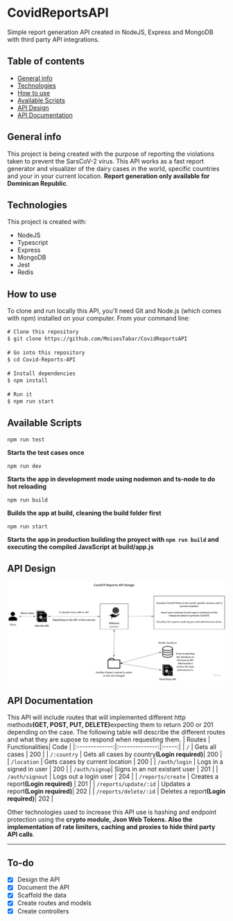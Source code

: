 # CovidReportsAPI
Simple report generation API created in NodeJS, Express and MongoDB with third party API integrations.

## Table of contents
* [General info](#general-info)
* [Technologies](#technologies)
* [How to use](#how-to-use)
* [Available Scripts](#available-scripts)
* [API Design](#api-design)
* [API Documentation](#api-documentation)

## General info
This project is being created with the purpose of reporting the violations taken to prevent the SarsCoV-2 virus. This API works as a fast report generator and visualizer of the dairy cases in the world, specific countries and your in your current location. <b>Report generation only available for Dominican Republic</b>.

## Technologies
This project is created with:
* NodeJS
* Typescript
* Express
* MongoDB
* Jest
* Redis

## How to use
To clone and run locally this API, you'll need Git and Node.js (which comes with npm) installed on your computer. From your command line:

```
# Clone this repository
$ git clone https://github.com/MoisesTabar/CovidReportsAPI

# Go into this repository
$ cd Covid-Reports-API

# Install dependencies
$ npm install

# Run it
$ npm run start

```

## Available Scripts
```
npm run test 
```
<b>Starts the test cases once</b>

```
npm run dev
```
<b>Starts the app in development mode using nodemon and ts-node to do hot reloading</b>

```
npm run build
```
<b>Builds the app at build, cleaning the build folder first</b>

```
npm run start
```
<b>Starts the app in production building the proyect with ```npm run build``` and executing the compiled JavaScript at build/app.js</b>


## API Design
![API DESIGN](/assets/Covid19API_Design.jpg)

## API Documentation
This API will include routes that will implemented different http methods<b>(GET, POST, PUT, DELETE)</b>expecting them to return 200 or 201 depending on the case. The following table will describe the different routes and what they are supose to respond when requesting them. 
| Routes        | Functionalities| Code  |
|:-------------:|:--------------:|:-----:|
| `/`           | Gets all cases | 200   |
| `/:country`   | Gets all cases by country<b>(Login required)</b>| 200 |
| `/location`   | Gets cases by current location | 200 |
| `/auth/login` | Logs in a signed in user | 200 |
| `/auth/signup`| Signs in an not existant user  | 201 |
| `/auth/signout` | Logs out a login user        | 204 |
| `/reports/create`   | Creates a report<b>(Login required)</b>  | 201 |
| `/reports/update/:id`   | Updates a report<b>(Login required)</b>| 202 |
| `/reports/delete/:id`   | Deletes a report<b>(Login required)</b>| 202 |

Other technologies used to increase this API use is hashing and endpoint protection using the <b>crypto module, Json Web Tokens. Also the implementation of rate limiters, caching and proxies to hide third party API calls</b>. 

<hr>

## To-do
* [x] Design the API
* [x] Document the API
* [x] Scaffold the data
* [x] Create routes and models
* [x] Create controllers 